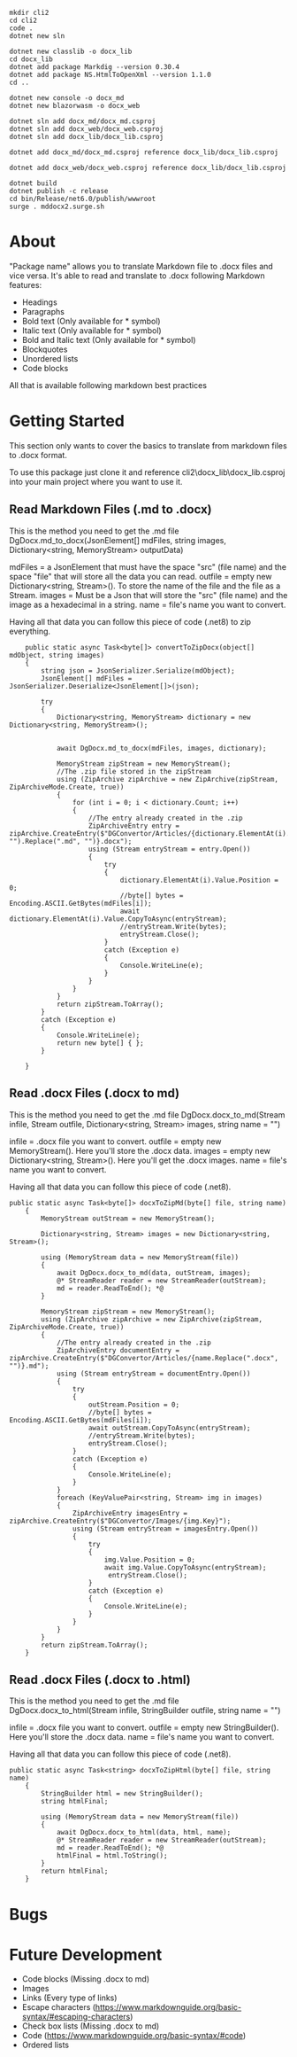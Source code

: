

```
mkdir cli2
cd cli2
code .
dotnet new sln

dotnet new classlib -o docx_lib
cd docx_lib
dotnet add package Markdig --version 0.30.4
dotnet add package NS.HtmlToOpenXml --version 1.1.0
cd ..

dotnet new console -o docx_md
dotnet new blazorwasm -o docx_web

dotnet sln add docx_md/docx_md.csproj
dotnet sln add docx_web/docx_web.csproj 
dotnet sln add docx_lib/docx_lib.csproj 

dotnet add docx_md/docx_md.csproj reference docx_lib/docx_lib.csproj

dotnet add docx_web/docx_web.csproj reference docx_lib/docx_lib.csproj

dotnet build
dotnet publish -c release
cd bin/Release/net6.0/publish/wwwroot
surge . mddocx2.surge.sh

```

# About

"Package name" allows you to translate Markdown file to .docx files and vice versa. It's able to read and translate to .docx following Markdown features:

- Headings
- Paragraphs
- Bold text (Only available for * symbol)
- Italic text (Only available for * symbol)
- Bold and Italic text (Only available for * symbol)
- Blockquotes
- Unordered lists
- Code blocks

All that is available following markdown best practices 

# Getting Started

This section only wants to cover the basics to translate from markdown files to .docx format.

To use this package just clone it and reference cli2\docx_lib\docx_lib.csproj into your main project where you want to use it.

## Read Markdown Files (.md to .docx)

This is the method you need to get the .md file 
DgDocx.md_to_docx(JsonElement[] mdFiles, string images, Dictionary<string, MemoryStream> outputData)

mdFiles = a JsonElement that must have the space "src" (file name) and the space "file" that will store all the data you can read.
outfile = empty new Dictionary<string, Stream>(). To store the name of the file and the file as a Stream.
images = Must be a Json that will store the "src" (file name) and the image as a hexadecimal in a string.
name = file's name you want to convert.

Having all that data you can follow this piece of code (.net8) to zip everything.
```
    public static async Task<byte[]> convertToZipDocx(object[] mdObject, string images)
    {
        string json = JsonSerializer.Serialize(mdObject);
        JsonElement[] mdFiles = JsonSerializer.Deserialize<JsonElement[]>(json);

        try
        {
            Dictionary<string, MemoryStream> dictionary = new Dictionary<string, MemoryStream>();
            

            await DgDocx.md_to_docx(mdFiles, images, dictionary);

            MemoryStream zipStream = new MemoryStream();
            //The .zip file stored in the zipStream
            using (ZipArchive zipArchive = new ZipArchive(zipStream, ZipArchiveMode.Create, true))
            {
                for (int i = 0; i < dictionary.Count; i++)
                {
                    //The entry already created in the .zip
                    ZipArchiveEntry entry = zipArchive.CreateEntry($"DGConvertor/Articles/{dictionary.ElementAt(i).Key.Replace("articles/", "").Replace(".md", "")}.docx");
                    using (Stream entryStream = entry.Open())
                    {
                        try
                        {
                            dictionary.ElementAt(i).Value.Position = 0;
                            //byte[] bytes = Encoding.ASCII.GetBytes(mdFiles[i]);
                            await dictionary.ElementAt(i).Value.CopyToAsync(entryStream);
                            //entryStream.Write(bytes);
                            entryStream.Close();
                        }
                        catch (Exception e)
                        {
                            Console.WriteLine(e);
                        }
                    }
                }
            }
            return zipStream.ToArray();
        }
        catch (Exception e)
        {
            Console.WriteLine(e);
            return new byte[] { };
        }

    }
```
## Read .docx Files (.docx to md)

This is the method you need to get the .md file 
DgDocx.docx_to_md(Stream infile, Stream outfile, Dictionary<string, Stream> images, string name = "")

infile = .docx file you want to convert.
outfile = empty new MemoryStream(). Here you'll store the .docx data.
images = empty new Dictionary<string, Stream>(). Here you'll get the .docx images.
name = file's name you want to convert.

Having all that data you can follow this piece of code (.net8).

```
public static async Task<byte[]> docxToZipMd(byte[] file, string name)
    {
        MemoryStream outStream = new MemoryStream();
        
        Dictionary<string, Stream> images = new Dictionary<string, Stream>();

        using (MemoryStream data = new MemoryStream(file))
        {
            await DgDocx.docx_to_md(data, outStream, images);
            @* StreamReader reader = new StreamReader(outStream);
            md = reader.ReadToEnd(); *@
        }

        MemoryStream zipStream = new MemoryStream();
        using (ZipArchive zipArchive = new ZipArchive(zipStream, ZipArchiveMode.Create, true))
        {
            //The entry already created in the .zip
            ZipArchiveEntry documentEntry = zipArchive.CreateEntry($"DGConvertor/Articles/{name.Replace(".docx", "")}.md");
            using (Stream entryStream = documentEntry.Open())
            {
                try
                {
                    outStream.Position = 0;
                    //byte[] bytes = Encoding.ASCII.GetBytes(mdFiles[i]);
                    await outStream.CopyToAsync(entryStream);
                    //entryStream.Write(bytes);
                    entryStream.Close();
                }
                catch (Exception e)
                {
                    Console.WriteLine(e);
                }
            }
            foreach (KeyValuePair<string, Stream> img in images)
            {
                ZipArchiveEntry imagesEntry = zipArchive.CreateEntry($"DGConvertor/Images/{img.Key}");
                using (Stream entryStream = imagesEntry.Open())
                {
                    try
                    {
                        img.Value.Position = 0;
                        await img.Value.CopyToAsync(entryStream);
                         entryStream.Close();
                    }
                    catch (Exception e)
                    {
                        Console.WriteLine(e);
                    }
                }
            }
        }
        return zipStream.ToArray();
    }
```

## Read .docx Files (.docx to .html)

This is the method you need to get the .md file 
DgDocx.docx_to_html(Stream infile, StringBuilder outfile, string name = "")

infile = .docx file you want to convert.
outfile = empty new StringBuilder(). Here you'll store the .docx data.
name = file's name you want to convert.

Having all that data you can follow this piece of code (.net8).
```
public static async Task<string> docxToZipHtml(byte[] file, string name)
    {
        StringBuilder html = new StringBuilder();
        string htmlFinal;

        using (MemoryStream data = new MemoryStream(file))
        {
            await DgDocx.docx_to_html(data, html, name);
            @* StreamReader reader = new StreamReader(outStream);
            md = reader.ReadToEnd(); *@
            htmlFinal = html.ToString();
        }
        return htmlFinal;
    }
```
# Bugs

# Future Development

- Code blocks (Missing .docx to md)
- Images 
- Links (Every type of links)
- Escape characters (https://www.markdownguide.org/basic-syntax/#escaping-characters)
- Check box lists (Missing .docx to md)
- Code (https://www.markdownguide.org/basic-syntax/#code)
- Ordered lists
